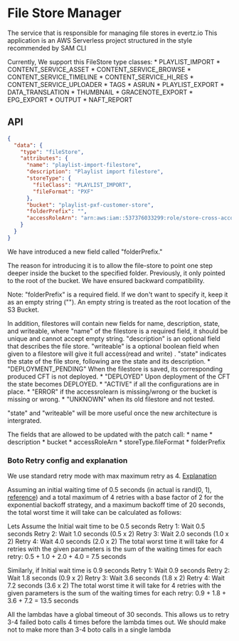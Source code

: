 # File Store Manager

The service that is responsible for managing file stores in evertz.io
This application is an AWS Serverless project structured in the style recommended by SAM CLI

Currently, We support this FileStore type classes:
    * PLAYLIST_IMPORT
    * CONTENT_SERVICE_ASSET
    * CONTENT_SERVICE_BROWSE
    * CONTENT_SERVICE_TIMELINE
    * CONTENT_SERVICE_HI_RES
    * CONTENT_SERVICE_UPLOADER
    * TAGS
    * ASRUN
    * PLAYLIST_EXPORT
    * DATA_TRANSLATION
    * THUMBNAIL
    * GRACENOTE_EXPORT
    * EPG_EXPORT
    * OUTPUT
    * NAFT_REPORT
    


## API 

```json
{
  "data": {
    "type": "fileStore",
    "attributes": {
      "name": "playlist-import-filestore",
      "description": "Playlist import filestore",
      "storeType": {
        "fileClass": "PLAYLIST_IMPORT",
        "fileFormat": "PXF"
      },
      "bucket": "playlist-pxf-customer-store",
      "folderPrefix": "",
      "accessRoleArn": "arn:aws:iam::537376033299:role/store-cross-account-content-acc-EvertzIOAccessRole-1OL3RQKBQBPQ0"
    }
  }
}
```

We have introduced a new field called "folderPrefix." 

The reason for introducing it is to allow the file-store 
to point one step deeper inside the bucket to the specified folder.
Previously, it only pointed to the root of the bucket. 
We have ensured backward compatibility.

Note: "folderPrefix" is a required field. 
If we don't want to specify it, keep it as an empty string (""). 
An empty string is treated as the root location of the S3 Bucket.

In addition, filestores will contain new fields for name, description, state, and writeable, where
"name" of the filestore is a required field, it should be unique and cannot accept empty string.
"description" is an optional field that describes the file store. 
"writeable" is a optional boolean field when given to a filestore will give it full access(read and write) . 
"state" indicates the state of the file store, following are the state and its description.
    * "DEPLOYMENT_PENDING" When the filestore is saved, its corresponding produced CFT is not deployed.
    * "DEPLOYED" Upon deployment of the CFT the state becomes DEPLOYED.
    * "ACTIVE" if all the configurations are in place.
    * "ERROR" if the accessrolearn is missing/wrong or the bucket is missing or wrong.
    * "UNKNOWN" when its old filestore and not tested.

"state" and "writeable" will be more useful once the new architecture is intergrated.

The fields that are allowed to be updated with the patch call:
    * name
    * description
    * bucket
    * accessRoleArn
    * storeType.fileFormat
    * folderPrefix

### Boto Retry config and explanation

We use standard retry mode with max maximum retry as 4.
[Explanation](https://botocore.amazonaws.com/v1/documentation/api/latest/reference/config.html)

Assuming an initial waiting time of 0.5 seconds (in actual is rand(0, 1), [reference](https://github.com/boto/botocore/blob/develop/botocore/retries/standard.py#L267))
and a total maximum of 4 retries with a base factor of 2 for the exponential backoff strategy,
and a maximum backoff time of 20 seconds, the total worst time it will take can be calculated as follows:

Lets Assume the Initial wait time to be 0.5 seconds
Retry 1: Wait 0.5 seconds
Retry 2: Wait 1.0 seconds (0.5 x 2)
Retry 3: Wait 2.0 seconds (1.0 x 2)
Retry 4: Wait 4.0 seconds (2.0 x 2)
The total worst time it will take for 4 retries with the given parameters is the sum of the waiting times for each retry:
0.5 + 1.0 + 2.0 + 4.0 = 7.5 seconds

Similarly, if Initial wait time is 0.9 seconds
Retry 1: Wait 0.9 seconds
Retry 2: Wait 1.8 seconds (0.9 x 2)
Retry 3: Wait 3.6 seconds (1.8 x 2)
Retry 4: Wait 7.2 seconds (3.6 x 2)
The total worst time it will take for 4 retries with the given parameters is the sum of the waiting times for each retry:
0.9 + 1.8 + 3.6 + 7.2 = 13.5 seconds



All the lambdas have a global timeout of 30 seconds.
This allows us to retry 3-4 failed boto calls 4 times before the lambda times out.
We should make not to make more than 3-4 boto calls in a single lambda
